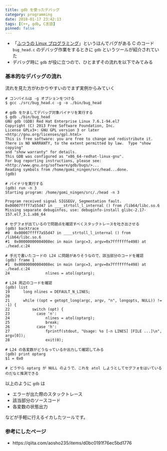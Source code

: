 ```yaml
---
title: gdb を使ったデバッグ
category: programming
date: 2018-01-17 23:42:13
tags: [C++, gdb, C言語]
pinned: false
---
```


<ul>
<li>「<a href="http://amzn.to/2CQhKu1">ふつうの Linux プログラミング</a>」というほんでバグがある C のコード <code>bug_head.c</code> のデバッグ作業をするときに <code>gdb</code> というツールが紹介されていた</li>
<li>デバッグ時に <code>gdb</code> が役に立つので、ひとまずその流れを以下でみてみる</li>
</ul>

<h3>基本的なデバッグの流れ</h3>

<p>流れを見た方がわかりやすいのでまず実例からみていく</p>

```
# コンパイルは -g オプションをつける
$ gcc ./src/bug_head.c -g -o ./bin/bug_head

# gdb をかましてデバッグ対象バイナリを実行する
$ gdb ./bin/bug_head
GNU gdb (GDB) Red Hat Enterprise Linux 7.6.1-94.el7
Copyright (C) 2013 Free Software Foundation, Inc.
License GPLv3+: GNU GPL version 3 or later <http://gnu.org/licenses/gpl.html>
This is free software: you are free to change and redistribute it.
There is NO WARRANTY, to the extent permitted by law.  Type "show copying"
and "show warranty" for details.
This GDB was configured as "x86_64-redhat-linux-gnu".
For bug reporting instructions, please see:
<http://www.gnu.org/software/gdb/bugs/>...
Reading symbols from /home/gomi_ningen/src/head...done.
(gdb)

# バイナリを実行する
(gdb) run -n 3
Starting program: /home/gomi_ningen/src/./head -n 3

Program received signal SIGSEGV, Segmentation fault.
0x00007ffff7a55d47 in ____strtoll_l_internal () from /lib64/libc.so.6
Missing separate debuginfos, use: debuginfo-install glibc-2.17-157.el7_3.1.x86_64

# セグフォが出ているので問題点を確認すべくスタックトレースを吐き出させる
(gdb) backtrace
#0  0x00007ffff7a55d47 in ____strtoll_l_internal () from /lib64/libc.so.6
#1  0x00000000004008ec in main (argc=3, argv=0x7fffffffe498) at ./head.c:24

# 手元で書いたコードの L24 に問題がありそうなので、該当部分のコードを確認
(gdb) frame 1
#1  0x00000000004008ec in main (argc=3, argv=0x7fffffffe498) at ./head.c:24
24                nlines = atol(optarg);

# L24 周辺のコードを確認
(gdb) list
19      long nlines = DEFAULT_N_LINES;
20
21      while ((opt = getopt_long(argc, argv, "n", longopts, NULL)) != -1) {
22          switch (opt) {
23            case 'n':
24                nlines = atol(optarg);
25                break;
26            case 'h':
27                fprintf(stdout, "Usage: %s [-n LINES] [FILE ...]\n", argv[0]);
28                exit(0);

# L24 の各変数がどうなっているか出力して確認してみる
(gdb) print optarg
$1 = 0x0

# どうやら optarg が NULL のようで、これを atol しようとしてセグフォをはいているのだなと推測できる
```

<p>以上のように <code>gdb</code> は</p>

<ul>
<li>エラーが出た際のスタックトレース</li>
<li>該当部分のソースコード</li>
<li>各変数の状態出力</li>
</ul>

<p>などが手軽に行えるイカしたツールです。</p>

<h3>参考にしたページ</h3>

<ul>
<li>https://qiita.com/aosho235/items/d0bc0191f76ec5bd1776</li>
</ul>
